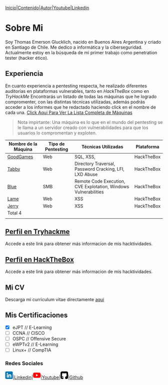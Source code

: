 [Inicio](https://emersontech.github.io)|[Contenido](https://emersontech.github.io/nav/page1.html)|[Autor](https://emersontech.github.io/nav/about.html)|[Youtube](https://www.youtube.com/channel/UChNTj2xNpEQiliMv-IJbWvQ)|[Linkedin](https://www.linkedin.com/in/emersontech/)

# Sobre Mi
Soy Thomas Emerson Glucklich, nacido en Buenos Aires Argentina y criado en Santiago de Chile. Me dedico a informática y la ciberseguridad.
Actualmente estoy en la búsqueda de mi primer trabajo como penetration tester (hacker ético).

## Experiencia
En cuanto experiencia a pentesting respecta, he realizado diferentes auditorías en plataformas vulnerables, tanto en *HackTheBox* como en *TryHackMe* Encontrarás un listado de todas las máquinas que he logrado compromenter, con las distintas técnicas utilizadas, además podrás acceder a los informes que he redactado haciendo click en el nombre de cada una. [Click Aqui Para Ver La Lista Completa de Máquinas](https://emersontech.github.io/posts/tabla-de-maquinas-completadas.html)

> Nota impirtante: Una máquina es lo que en el mundo del pentesting se le llama a un servidor creado con vulnerabilidades para que los usuarios lo compromentan y exploten.

| Nombre de la Máquina                                                        | Tipo de Pentesting | Técnicas Utilizadas | Plataforma    | 
| -------------                                                               | -------------      | -------------       | ------------- |
| [GoodGames](https://emersontech.github.io/posts/maquina-goodgames-htb.html) | Web                | SQL, XSS,           | HackTheBox    |  
| [Tabby](https://emersontech.github.io/posts/maquina-tabby-htb.html)         | Web                | Directory Traversal, Password Cracking, LFI, LXD Abuse                 | HackTheBox    |
| [Blue](#)                                                                   | SMB                | Remote Code Execution, CVE Explotation, Windows Vulnerabilities                 | HackTheBox    |
| [Lame](#)                                                                   | Web                | XSS                 | HackTheBox    |
| [Jerry](#)                                                                  | Web                | XSS                 | HackTheBox   |
| Total 4                                                                    |                    |                     |               |
                                                         |                    |                     |               |

## [Perfil en Tryhackme](https://tryhackme.com/p/bountyhacker)
Accede a este link para obtener más informacion de mis hacktividades.

## [Perfil en HackTheBox](https://app.hackthebox.com/profile/924118)
Accede a este link para obtener más informacion de mis hacktividades.

## Mi CV
Descarga mi curriculum vitae directamente [aquí](#)

## Mis Certificaciones
- [X] eJPT // E-Learning
- [ ] CCNA // CISCO
- [ ] OSPC // Offensive Secure
- [ ] eWPTv2 // E-Learning
- [ ] Linux+ // CompTIA

### Redes Sociales

![img](/img/linkedin.png)|[Linkedin](https://www.linkedin.com/in/emersontech/)|![img](/img/youtube.png)|[Youtube](https://www.youtube.com/channel/UChNTj2xNpEQiliMv-IJbWvQ)|![img](/img/github.png)|[Github](https://github.com/emersontech)

